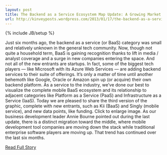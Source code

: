 ---layout: posttitle: The Backend as a Service Ecosystem Map Update: A Growing Marketurl: http://kinveyposts.wordpress.com/2013/01/17/the-backend-as-a-service-ecosystem-map-update-a-growing-market/---{% include JB/setup %}<p>  Just six months ago, the backend as a service (or BaaS) category was small and relatively unknown in the general tech community.  Now, though not quite a household term, BaaS is gaining recognition thanks to lift in media / analyst coverage and a surge in new companies entering the space.  And not all of the new entrants are startups.  In fact, some of the biggest tech players — like Microsoft with its Azure Web Services — are adding backend services to their suite of offerings.  It’s only a matter of time until another behemoth like Google, Oracle or Amazon spin up (or acquire) their own backend platform.  As a service to the industry, we’ve done our best to visualize the complete mobile BaaS ecosystem and its relationship to adjacent categories like Platform as a Service (PaaS) and Infrastructure as a Service (IaaS).  Today we are pleased to share the third version of the graphic, complete with new entrants, such as Kii (BaaS) and Singly (mobile service), and new data points, like funding.  Click to enlarge image.  As our business development leader Annie Bourne pointed out during the last update, there is a distinct migration toward the middle, where mobile development tool companies are moving down the stack while traditional enterprise software players are moving up.  That trend has continued over the last six months.<br /><p><a href="http://kinveyposts.wordpress.com/2013/01/17/the-backend-as-a-service-ecosystem-map-update-a-growing-market/">Read Full Story</a></p>